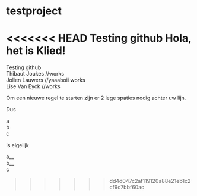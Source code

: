 # testproject
<<<<<<< HEAD
Testing github
Hola, het is Klied!
=======
Testing github  
Thibaut Joukes //works  
Jolien Lauwers //yaaaboii works  
Lise Van Eyck //works
  
Om een nieuwe regel te starten zijn er 2 lege spaties nodig achter uw lijn.  

Dus  

a  
b  
c  

is eigelijk  

a__  
b__  
c
>>>>>>> dd4d047c2af119120a88e21eb1c2cf9c7bbf60ac
